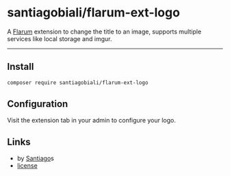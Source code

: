 # santiagobiali/flarum-ext-logo
A [Flarum](http://flarum.org) extension to change the title to an image, supports multiple services like local storage and imgur.

---

## Install

```bash
composer require santiagobiali/flarum-ext-logo
```

## Configuration

Visit the extension tab in your admin to configure your logo.

## Links

- by [Santiago](https://github.com/santiagobiali)s
- [license](license.md)

[packagist-link]: https://packagist.org/packages/santiagobiali/flarum-ext-logo
